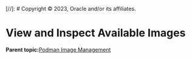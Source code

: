 [//]: # Copyright © 2023, Oracle and/or its affiliates.

# View and Inspect Available Images

**Parent topic:**[Podman Image Management](../topics/cockpit-podman_managing_podman_images.md)

